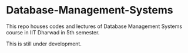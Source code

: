 # Database-Management-Systems
This repo houses codes and lectures of Database Management Systems course in IIT Dharwad in 5th semester.

This is still under development.
